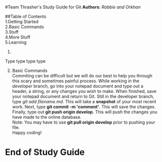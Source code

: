 #Team Thrasher's Study Guide for Git
**Authors**: *Robbie and Orkhan*

##Table of Contents    
1.Getting Started  
2.Basic Commands  
3.Stuff  
4.More Stuff  
5.Learning  


1.  
Type type type type  

2. Basic Commands  
Commiting can be difficult but we will do our best to help you through this scary and sometimes painful process.
While working in the *developer* branch, go into your notepad document and type out a header, a string, or any 
changes you wish to make. When finished, save your notepad document and return to Git. Still in the developer
branch, type *git add filename.md*. This will take a **snapshot** of your most recent work. Next, type 
**git commit -m 'comment'**. This will save the changes. Finally, type out **git push origin develop**. This 
will push the changes you have made to the online database.  
Note: You may have to use **git pull origin develop** prior to pushing your file.  
Happy coding!









End of Study Guide
================


